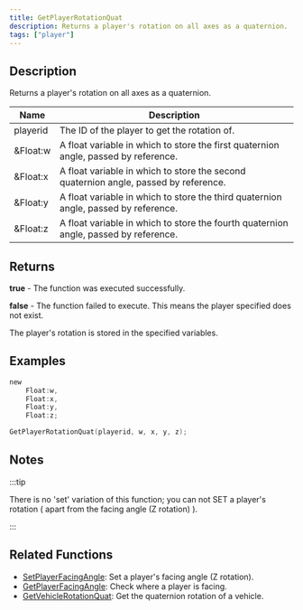 ```yaml
---
title: GetPlayerRotationQuat
description: Returns a player's rotation on all axes as a quaternion.
tags: ["player"]
---
```


<VersionWarn version='omp v1.1.0.2612' />

## Description

Returns a player's rotation on all axes as a quaternion.

| Name     | Description                                                                          |
|----------|--------------------------------------------------------------------------------------|
| playerid | The ID of the player to get the rotation of.                                         |
| &Float:w | A float variable in which to store the first quaternion angle, passed by reference.  |
| &Float:x | A float variable in which to store the second quaternion angle, passed by reference. |
| &Float:y | A float variable in which to store the third quaternion angle, passed by reference.  |
| &Float:z | A float variable in which to store the fourth quaternion angle, passed by reference. |

## Returns

**true** - The function was executed successfully.

**false** - The function failed to execute. This means the player specified does not exist.

The player's rotation is stored in the specified variables.

## Examples

```c
new 
    Float:w,
    Float:x,
    Float:y,
    Float:z;

GetPlayerRotationQuat(playerid, w, x, y, z);
```

## Notes

:::tip

There is no 'set' variation of this function; you can not SET a player's rotation ( apart from the facing angle (Z rotation) ).

:::

## Related Functions

- [SetPlayerFacingAngle](SetPlayerFacingAngle): Set a player's facing angle (Z rotation).
- [GetPlayerFacingAngle](GetPlayerFacingAngle): Check where a player is facing.
- [GetVehicleRotationQuat](GetVehicleRotationQuat): Get the quaternion rotation of a vehicle.
